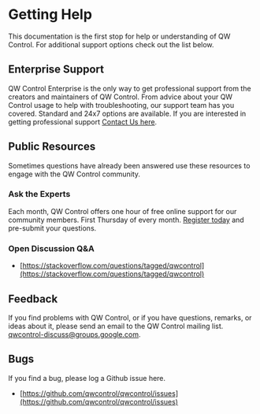 # Getting Help

This documentation is the first stop for help or understanding of QW Control.  For additional support options check out the list below.

## Enterprise Support

QW Control Enterprise is the only way to get professional support from the creators and maintainers of QW Control. From advice about your QW Control usage to help with troubleshooting, our support team has you covered. Standard and 24x7 options are available.  If you are interested in getting professional support [Contact Us here](https://www.qwcontrol.com/contact).

## Public Resources

Sometimes questions have already been answered use these resources to engage with the QW Control community.

### Ask the Experts
Each month, QW Control offers one hour of free online support for our community members.  First Thursday of every month.  [Register today](https://www.qwcontrol.com/en-us/asktheqwcontrolexpert) and pre-submit your questions.

### Open Discussion Q&A
- [https://stackoverflow.com/questions/tagged/qwcontrol](https://stackoverflow.com/questions/tagged/qwcontrol)

## Feedback

If you find problems with QW Control, or if you have questions, remarks, or
ideas about it, please send an email to the QW Control mailing list.
[qwcontrol-discuss@groups.google.com](mailto:qwcontrol-discuss@groups.google.com).

## Bugs

If you find a bug, please log a Github issue here.

- [https://github.com/qwcontrol/qwcontrol/issues](https://github.com/qwcontrol/qwcontrol/issues)
